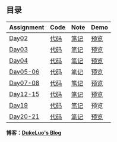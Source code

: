 ## 目录  

|   Assignment                                       |   Code                   |   Note                |    Demo                                                                |
| :---                                               | :---                     | :---                  | :---                                                                   |
| [Day02](http://ife.baidu.com/course/detail/id/36)  | [代码](day02/index.html)  | [笔记](day02/note.md) | [预览](https://rawgit.com/DukeLuo/IFE2018-Base/master/day02/index.html)  |
| [Day03](http://ife.baidu.com/course/detail/id/37)  | [代码](day03/main.css)    | [笔记](day03/note.md) | [预览](https://rawgit.com/DukeLuo/IFE2018-Base/master/day03/index.html)  |
| [Day04](http://ife.baidu.com/course/detail/id/38)  | [代码](day04/main.css)    | [笔记](day04/note.md) | [预览](https://rawgit.com/DukeLuo/IFE2018-Base/master/day04/index.html)  |
| [Day05-06](http://ife.baidu.com/course/detail/id/38)  | [代码](day05-06)       | [笔记](day05-06/note.md) | [预览](https://rawgit.com/DukeLuo/IFE2018-Base/master/day05-06/resume.html)  |
| [Day07-08](http://ife.baidu.com/course/detail/id/42)  | [代码](day07-08)       | [笔记](day07-08/note.md) | [预览](https://rawgit.com/DukeLuo/IFE2018-Base/master/day07-08/index.html) |
| [Day12-15](http://ife.baidu.com/course/detail/id/44)  | [代码](day12-15)       | [笔记](day12-15/note.md) | [预览](https://rawgit.com/DukeLuo/IFE2018-Base/master/day12-15/index.html) |
| [Day19](http://ife.baidu.com/course/detail/id/47)  | [代码](day19)       | [笔记](day19/note.md) | 预览 |
| [Day20-21](http://ife.baidu.com/course/detail/id/49)  | [代码](day20-21)       | [笔记](day20-21/note.md) | [预览](https://rawgit.com/DukeLuo/IFE2018-Base/master/day20-21/task6.html) |


**博客：[DukeLuo's Blog](https://dukeluo.me)**

